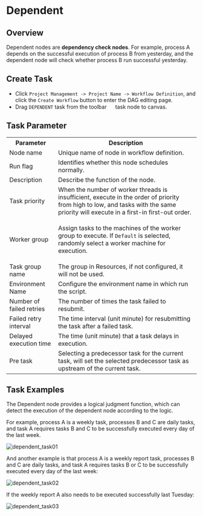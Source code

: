 # Dependent

Overview
--------

Dependent nodes are **dependency check nodes**. For example, process A depends on the successful execution of process B from yesterday, and the dependent node will check whether process B run successful yesterday.

Create Task
-----------

*   Click `Project Management -> Project Name -> Workflow Definition`, and click the `Create Workflow` button to enter the DAG editing page.
*   Drag `DEPENDENT` task from the toolbar <img src="/img/tasks/icons/dependent.png" width="15"/> task node to canvas.

Task Parameter
--------------

<table class="wrapped confluenceTable"><colgroup><col><col></colgroup><tbody><tr><th class="confluenceTh">Parameter</th><th class="confluenceTh">Description</th></tr><tr><td class="confluenceTd">Node name</td><td class="confluenceTd">Unique name of node in workflow definition.</td></tr><tr><td class="confluenceTd">Run flag</td><td class="confluenceTd">Identifies whether this node schedules normally.</td></tr><tr><td class="confluenceTd">Description</td><td class="confluenceTd">Describe the function of the node.</td></tr><tr><td colspan="1" class="confluenceTd">Task priority</td><td colspan="1" class="confluenceTd">When the number of worker threads is insufficient, execute in the order of priority from high to low, and tasks with the same priority will execute in a first-in first-out order.</td></tr><tr><td colspan="1" class="confluenceTd">Worker group</td><td colspan="1" class="confluenceTd"><p>Assign tasks to the machines of the worker group to execute. If<span>&nbsp;</span><code>Default</code><span>&nbsp;</span>is selected, randomly select a worker machine for execution.</p></td></tr><tr><td colspan="1" class="confluenceTd">Task group name</td><td colspan="1" class="confluenceTd">The group in Resources, if not configured, it will not be used.</td></tr><tr><td colspan="1" class="confluenceTd">Environment Name</td><td colspan="1" class="confluenceTd">Configure the environment name in which run the script.</td></tr><tr><td colspan="1" class="confluenceTd">Number of failed retries</td><td colspan="1" class="confluenceTd">The number of times the task failed to resubmit.</td></tr><tr><td colspan="1" class="confluenceTd">Failed retry interval</td><td colspan="1" class="confluenceTd">The time interval (unit minute) for resubmitting the task after a failed task.</td></tr><tr><td colspan="1" class="confluenceTd">Delayed execution time</td><td colspan="1" class="confluenceTd">The time (unit minute) that a task delays in execution.</td></tr><tr><td colspan="1" class="confluenceTd">Pre task</td><td colspan="1" class="confluenceTd">Selecting a predecessor task for the current task, will set the selected predecessor task as upstream of the current task.</td></tr></tbody></table>

Task Examples
-------------

The Dependent node provides a logical judgment function, which can detect the execution of the dependent node according to the logic.

For example, process A is a weekly task, processes B and C are daily tasks, and task A requires tasks B and C to be successfully executed every day of the last week.

![dependent_task01](/img/tasks/demo/dependent_task01.png)

And another example is that process A is a weekly report task, processes B and C are daily tasks, and task A requires tasks B or C to be successfully executed every day of the last week:

![dependent_task02](/img/tasks/demo/dependent_task02.png)

If the weekly report A also needs to be executed successfully last Tuesday:

![dependent_task03](/img/tasks/demo/dependent_task03.png)